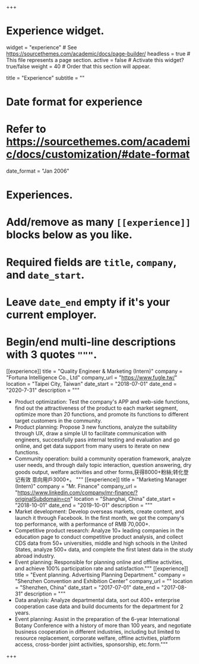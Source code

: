 +++
# Experience widget.
widget = "experience"  # See https://sourcethemes.com/academic/docs/page-builder/
headless = true  # This file represents a page section.
active = false  # Activate this widget? true/false
weight = 40  # Order that this section will appear.

title = "Experience"
subtitle = ""

# Date format for experience
#   Refer to https://sourcethemes.com/academic/docs/customization/#date-format
date_format = "Jan 2006"

# Experiences.
#   Add/remove as many `[[experience]]` blocks below as you like.
#   Required fields are `title`, `company`, and `date_start`.
#   Leave `date_end` empty if it's your current employer.
#   Begin/end multi-line descriptions with 3 quotes `"""`.
[[experience]]
  title = "Quality Engineer & Marketing (Intern)"
  company = "Fortuna Intelligence Co., Ltd"
  company_url = "https://www.fugle.tw/"
  location = "Taipei City, Taiwan"
  date_start = "2018-07-01"
  date_end = "2020-7-31"
  description = """
  * Product optimization: Test the company's APP and web-side functions, find out the attractiveness of the product to each market segment, optimize more than 20 functions, and promote its functions to different target customers in the community.
  * Product planning: Propose 3 new functions, analyze the suitability through UX, draw a simple UI to facilitate communication with engineers, successfully pass internal testing and evaluation and go online, and get data support from many users to iterate on new functions.
  * Community operation: build a community operation framework, analyze user needs, and through daily topic interaction, question answering, dry goods output, welfare activities and other forms,获得8000+粉絲;转化登记有效 意向用戶3000+。
  """
[[experience]]
  title = "Marketing Manager (Intern)"
  company = "Mr. Finance"
  company_url = "https://www.linkedin.com/company/mr-finance/?originalSubdomain=cn"
  location = "Shanghai, China"
  date_start = "2018-10-01"
  date_end = "2019-10-01"
  description = """
  * Market development: Develop overseas markets, create content, and launch it through Facebook. In the first month, we got the company's top performance, with a performance of RMB 70,000+.
  * Competitive product research: Analyze 10+ leading companies in the education page to conduct competitive product analysis, and collect CDS data from 50+ universities, middle and high schools in the United States, analyze 500+ data, and complete the first latest data in the study abroad industry.
  * Event planning: Responsible for planning online and offline activities, and achieve 100% participation rate and satisfaction."""
[[experience]]
  title = "Event planning. Advertising Planning Department."
  company = "Shenzhen Convention and Exhibition Center"
  company_url = ""
  location = "Shenzhen, China"
  date_start = "2017-07-01"
  date_end = "2017-08-31"
  description = """
  * Data analysis: Analyze departmental data, sort out 400+ enterprise cooperation case data and build documents for the department for 2 years.
  * Event planning: Assist in the preparation of the 6-year International Botany Conference with a history of more than 100 years, and negotiate business cooperation in different industries, including but limited to resource replacement, corporate welfare, offline activities, platform access, cross-border joint activities, sponsorship, etc.form."""


+++

